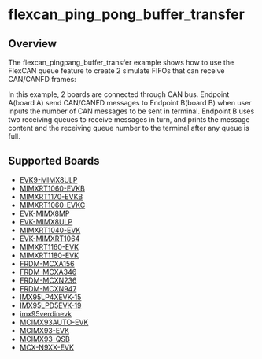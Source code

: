 # flexcan_ping_pong_buffer_transfer

## Overview
The flexcan_pingpang_buffer_transfer example shows how to use the FlexCAN queue feature to create
2 simulate FIFOs that can receive CAN/CANFD frames:

In this example, 2 boards are connected through CAN bus. Endpoint A(board A) send CAN/CANFD messages to
Endpoint B(board B) when user inputs the number of CAN messages to be sent in terminal. Endpoint B uses
two receiving queues to receive messages in turn, and prints the message content and the receiving queue
number to the terminal after any queue is full.

## Supported Boards
- [EVK9-MIMX8ULP](../../../_boards/evk9mimx8ulp/driver_examples/flexcan/ping_pong_buffer_transfer/example_board_readme.md)
- [MIMXRT1060-EVKB](../../../_boards/evkbmimxrt1060/driver_examples/flexcan/ping_pong_buffer_transfer/example_board_readme.md)
- [MIMXRT1170-EVKB](../../../_boards/evkbmimxrt1170/driver_examples/flexcan/ping_pong_buffer_transfer/example_board_readme.md)
- [MIMXRT1060-EVKC](../../../_boards/evkcmimxrt1060/driver_examples/flexcan/ping_pong_buffer_transfer/example_board_readme.md)
- [EVK-MIMX8MP](../../../_boards/evkmimx8mp/driver_examples/flexcan/ping_pong_buffer_transfer/example_board_readme.md)
- [EVK-MIMX8ULP](../../../_boards/evkmimx8ulp/driver_examples/flexcan/ping_pong_buffer_transfer/example_board_readme.md)
- [MIMXRT1040-EVK](../../../_boards/evkmimxrt1040/driver_examples/flexcan/ping_pong_buffer_transfer/example_board_readme.md)
- [EVK-MIMXRT1064](../../../_boards/evkmimxrt1064/driver_examples/flexcan/ping_pong_buffer_transfer/example_board_readme.md)
- [MIMXRT1160-EVK](../../../_boards/evkmimxrt1160/driver_examples/flexcan/ping_pong_buffer_transfer/example_board_readme.md)
- [MIMXRT1180-EVK](../../../_boards/evkmimxrt1180/driver_examples/flexcan/ping_pong_buffer_transfer/example_board_readme.md)
- [FRDM-MCXA156](../../../_boards/frdmmcxa156/driver_examples/flexcan/ping_pong_buffer_transfer/example_board_readme.md)
- [FRDM-MCXA346](../../../_boards/frdmmcxa346/driver_examples/flexcan/ping_pong_buffer_transfer/example_board_readme.md)
- [FRDM-MCXN236](../../../_boards/frdmmcxn236/driver_examples/flexcan/ping_pong_buffer_transfer/example_board_readme.md)
- [FRDM-MCXN947](../../../_boards/frdmmcxn947/driver_examples/flexcan/ping_pong_buffer_transfer/example_board_readme.md)
- [IMX95LP4XEVK-15](../../../_boards/imx95lp4xevk15/driver_examples/flexcan/ping_pong_buffer_transfer/example_board_readme.md)
- [IMX95LPD5EVK-19](../../../_boards/imx95lpd5evk19/driver_examples/flexcan/ping_pong_buffer_transfer/example_board_readme.md)
- [imx95verdinevk](../../../_boards/imx95verdinevk/driver_examples/flexcan/ping_pong_buffer_transfer/example_board_readme.md)
- [MCIMX93AUTO-EVK](../../../_boards/mcimx93autoevk/driver_examples/flexcan/ping_pong_buffer_transfer/example_board_readme.md)
- [MCIMX93-EVK](../../../_boards/mcimx93evk/driver_examples/flexcan/ping_pong_buffer_transfer/example_board_readme.md)
- [MCIMX93-QSB](../../../_boards/mcimx93qsb/driver_examples/flexcan/ping_pong_buffer_transfer/example_board_readme.md)
- [MCX-N9XX-EVK](../../../_boards/mcxn9xxevk/driver_examples/flexcan/ping_pong_buffer_transfer/example_board_readme.md)
